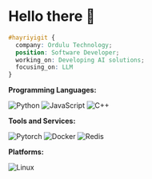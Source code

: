 # Hello there 👋

```css
#hayriyigit {
  company: Ordulu Technology;
  position: Software Developer; 
  working_on: Developing AI solutions;
  focusing_on: LLM
}
```

**Programming Languages:**

![Python](https://img.shields.io/badge/Code-Python-informational?style=flat&logo=python&logoColor=white&color=6aa6f8)
![JavaScript](https://img.shields.io/badge/Code-Javascript-informational?style=flat&logo=javascript&logoColor=white&color=6aa6f8)
![C++](https://img.shields.io/badge/Code-C++-informational?style=flat&logo=cplusplus&logoColor=white&color=6aa6f8)


**Tools and Services:**

![Pytorch](https://img.shields.io/badge/Tools-Pytorch-informational?style=flat&logo=pytorch&logoColor=white&color=6aa6f8)
![Docker](https://img.shields.io/badge/Tools-Docker-informational?style=flat&logo=docker&logoColor=white&color=6aa6f8)
![Redis](https://img.shields.io/badge/Tools-Redis-informational?style=flat&logo=redis&logoColor=white&color=6aa6f8)

**Platforms:**

![Linux](https://img.shields.io/badge/Platforms-Linux-informational?style=flat&logo=linux&logoColor=white&color=6aa6f8)

